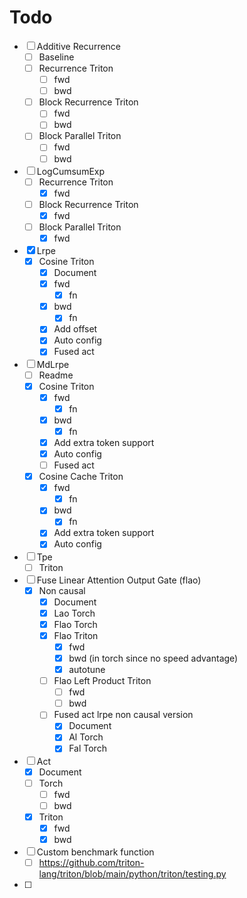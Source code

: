 # Todo
- [ ] Additive Recurrence
  - [ ] Baseline
  - [ ] Recurrence Triton
    - [ ] fwd
    - [ ] bwd
  - [ ] Block Recurrence Triton
    - [ ] fwd
    - [ ] bwd
  - [ ] Block Parallel Triton
    - [ ] fwd
    - [ ] bwd
- [ ] LogCumsumExp
  - [ ] Recurrence Triton
    - [x] fwd
  - [ ] Block Recurrence Triton
    - [x] fwd
  - [ ] Block Parallel Triton
    - [x] fwd
- [x] Lrpe
  - [x] Cosine Triton
    - [x] Document
    - [x] fwd
      - [x] fn
    - [x] bwd
      - [x] fn
    - [x] Add offset
    - [x] Auto config
    - [x] Fused act
- [ ] MdLrpe
  - [ ] Readme
  - [x] Cosine Triton
    - [x] fwd
      - [x] fn
    - [x] bwd
      - [x] fn
    - [x] Add extra token support
    - [x] Auto config
    - [ ] Fused act
  - [x] Cosine Cache Triton
    - [x] fwd
      - [x] fn
    - [x] bwd
      - [x] fn
    - [x] Add extra token support
    - [x] Auto config
- [ ] Tpe
  - [ ] Triton
- [ ] Fuse Linear Attention Output Gate (flao)
  - [x] Non causal
    - [x] Document
    - [x] Lao Torch
    - [x] Flao Torch
    - [x] Flao Triton
      - [x] fwd
      - [x] bwd (in torch since no speed advantage)
      - [x] autotune
    - [ ] Flao Left Product Triton
      - [ ] fwd
      - [ ] bwd
    - [ ] Fused act lrpe non causal version
      - [x] Document
      - [x] Al Torch
      - [x] Fal Torch
- [ ] Act
  - [x] Document
  - [ ] Torch
    - [ ] fwd
    - [ ] bwd
  - [x] Triton
    - [x] fwd
    - [x] bwd
- [ ] Custom benchmark function
  - [ ] https://github.com/triton-lang/triton/blob/main/python/triton/testing.py
- [ ]
